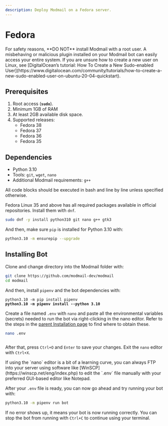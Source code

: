 ```yaml
---
description: Deploy Modmail on a Fedora server.
---
```


# Fedora

<Callout emoji="⚠️" type="warning">
For safety reasons, **DO NOT** install Modmail with a root user. A misbehaving or malicious plugin installed on your Modmail bot can easily access your entire system. If you are unsure how to create a new user on Linux, see [DigitalOcean’s tutorial: How To Create a New Sudo-enabled User](https://www.digitalocean.com/community/tutorials/how-to-create-a-new-sudo-enabled-user-on-ubuntu-20-04-quickstart).
</Callout>

## Prerequisites

1. Root access (**`sudo`**).
2. Minimum 1GB of RAM
3. At least 2GB available disk space.
4. Supported releases:&#x20;
   * Fedora 38
   * Fedora 37
   * Fedora 36
   * Fedora 35

## Dependencies

* Python 3.10
* Tools: `git`, `wget`, `nano`
* Additional Modmail requirements: `g++`

<Callout emoji="ℹ️" type="info">
All code blocks should be executed in bash and line by line unless specified otherwise.
</Callout>

Fedora Linux 35 and above has all required packages available in official repositories. Install them with `dnf`.

```bash
sudo dnf -y install python310 git nano g++ gtk3
```

And then, make sure `pip` is installed for Python 3.10 with:

```bash
python3.10 -m ensurepip --upgrade
```

## Installing Bot

Clone and change directory into the Modmail folder with:

```bash
git clone https://github.com/modmail-dev/modmail
cd modmail
```

And then, install `pipenv` and the bot dependencies with:

<pre class="language-bash"><code class="lang-bash">python3.10 -m pip install pipenv
<strong>python3.10 -m pipenv install --python 3.10
</strong></code></pre>

Create a file named `.env` with `nano` and paste all the environmental variables (secrets) needed to run the bot via right-clicking in the nano editor. Refer to the steps in the [parent Installation page](../#preparing-your-environmental-variables) to find where to obtain these.

```bash
nano .env
```

<figure><img src="../../.gitbook/assets/image (6).png" alt=""><figcaption></figcaption></figure>

After that, press `Ctrl+O` and `Enter` to save your changes. Exit the `nano` editor with `Ctrl+X`.

<Callout emoji="ℹ️" type="info">
If using the `nano` editor is a bit of a learning curve, you can always FTP into your server using software like [WinSCP](https://winscp.net/eng/index.php) to edit the `.env` file manually with your preferred GUI-based editor like Notepad.
</Callout>

After your `.env` file is ready, you can now go ahead and try running your bot with:

```bash
python3.10 -m pipenv run bot
```

If no error shows up, it means your bot is now running correctly. You can stop the bot from running with `Ctrl+C` to continue using your terminal.


